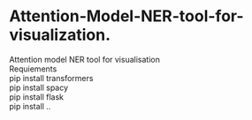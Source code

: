 # Attention-Model-NER-tool-for-visualization.
Attention model NER tool for visualisation <br/>
Requiements<br/>
pip install transformers<br/>
pip install spacy<br/>
pip install flask<br/>
pip install ..
